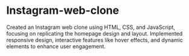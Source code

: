 # Instagram-web-clone
Created an Instagram web clone using HTML, CSS, and JavaScript, focusing on replicating the homepage design and layout. Implemented responsive design, interactive features like hover effects, and dynamic elements to enhance user engagement.
